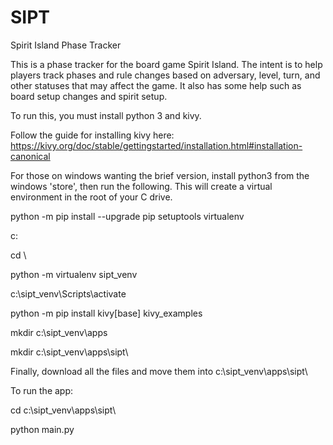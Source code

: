 # SIPT
Spirit Island Phase Tracker

This is a phase tracker for the board game Spirit Island.  The intent is to help players track phases and rule changes based on adversary, level, turn, and other statuses that may affect the game. It also has some help such as board setup changes and spirit setup.


To run this, you must install python 3 and kivy.

Follow the guide for installing kivy here: https://kivy.org/doc/stable/gettingstarted/installation.html#installation-canonical

For those on windows wanting the brief version, install python3 from the windows 'store', then run the following.  This will create a virtual environment in the root of your C drive.

python -m pip install --upgrade pip setuptools virtualenv

c:

cd \\

python -m virtualenv sipt_venv

c:\sipt_venv\Scripts\activate

python -m pip install kivy[base] kivy_examples

mkdir c:\sipt_venv\apps

mkdir c:\sipt_venv\apps\sipt\

Finally, download all the files and move them into c:\sipt_venv\apps\sipt\

To run the app:

cd c:\sipt_venv\apps\sipt\

python main.py
